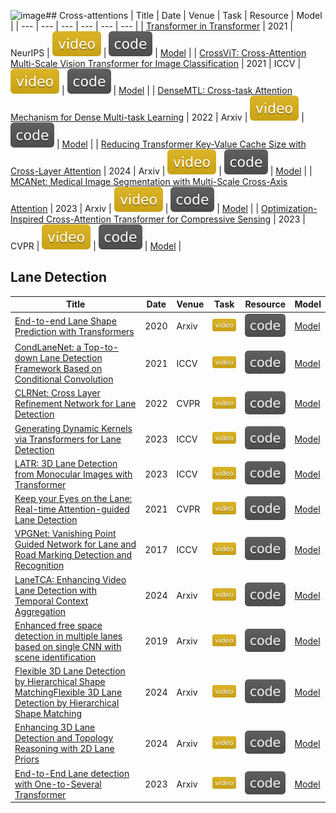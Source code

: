 ![image](https://github.com/user-attachments/assets/3c476e36-948f-48db-af40-9bbf7704b5d6)## Cross-attentions
| Title | Date | Venue | Task | Resource | Model |
| --- | --- | --- | --- | --- | --- |
| [Transformer in Transformer](https://paperswithcode.com/paper/transformer-in-transformer) | 2021 | NeurIPS | ![](./assets/video.svg) | [![](./assets/code.svg)](https://github.com/huawei-noah/Efficient-AI-Backbones/tree/master/tnt_pytorch) | [Model](models/TNT.png) |
| [CrossViT: Cross-Attention Multi-Scale Vision Transformer for Image Classification](https://paperswithcode.com/paper/2103-14899) | 2021 | ICCV | ![](./assets/video.svg) | [![](./assets/code.svg)](https://github.com/IBM/CrossViT) | [Model](models/CrossViT.png) |
| [DenseMTL: Cross-task Attention Mechanism for Dense Multi-task Learning](https://paperswithcode.com/paper/cross-task-attention-mechanism-for-dense) | 2022 | Arxiv | ![](./assets/video.svg) | [![](./assets/code.svg)](https://github.com/astra-vision/densemtl) | [Model](models/DenseMTL.png) |
| [Reducing Transformer Key-Value Cache Size with Cross-Layer Attention](https://paperswithcode.com/paper/reducing-transformer-key-value-cache-size) | 2024 | Arxiv | ![](./assets/video.svg) | [![](./assets/code.svg)](https://github.com/whyNLP/LCKV) | [Model](models/LCKV.png) |
| [MCANet: Medical Image Segmentation with Multi-Scale Cross-Axis Attention](https://paperswithcode.com/paper/mcanet-medical-image-segmentation-with-multi) | 2023 | Arxiv | ![](./assets/video.svg) | [![](./assets/code.svg)](https://github.com/haoshao-nku/medical_seg) | [Model](models/MCANet.png) |
| [Optimization-Inspired Cross-Attention Transformer for Compressive Sensing](https://paperswithcode.com/paper/optimization-inspired-cross-attention) | 2023 | CVPR | ![](./assets/video.svg) | [![](./assets/code.svg)](https://github.com/songjiechong/octuf) | [Model](models/OCT.png) |

## Lane Detection
| Title | Date | Venue | Task | Resource | Model |
| --- | --- | --- | --- | --- | --- |
| [End-to-end Lane Shape Prediction with Transformers](https://paperswithcode.com/paper/end-to-end-lane-shape-prediction-with) | 2020 | Arxiv | ![](./assets/video.svg) | [![](./assets/code.svg)](https://github.com/liuruijin17/LSTR) | [Model](models/LSTR.png) |
| [CondLaneNet: a Top-to-down Lane Detection Framework Based on Conditional Convolution](https://paperswithcode.com/paper/condlanenet-a-top-to-down-lane-detection) | 2021 | ICCV | ![](./assets/video.svg) | [![](./assets/code.svg)](https://github.com/liuruijin17/LSTR) | [Model](models/CondLane.png) |
| [CLRNet: Cross Layer Refinement Network for Lane Detection](https://paperswithcode.com/paper/clrnet-cross-layer-refinement-network-for) | 2022 | CVPR | ![](./assets/video.svg) | [![](./assets/code.svg)](https://github.com/liuruijin17/LSTR) | [Model](models/CLRNet.png) |
| [Generating Dynamic Kernels via Transformers for Lane Detection](https://paperswithcode.com/paper/generating-dynamic-kernels-via-transformers) | 2023 | ICCV | ![](./assets/video.svg) | [![](./assets/code.svg)](https://github.com/liuruijin17/LSTR) | [Model](models/DynamicKernel.png) |
| [LATR: 3D Lane Detection from Monocular Images with Transformer](https://paperswithcode.com/paper/latr-3d-lane-detection-from-monocular-images) | 2023 | ICCV | ![](./assets/video.svg) | [![](./assets/code.svg)](https://github.com/liuruijin17/LSTR) | [Model](models/LATR.png) |
| [Keep your Eyes on the Lane: Real-time Attention-guided Lane Detection](https://paperswithcode.com/paper/keep-your-eyes-on-the-lane-attention-guided) | 2021 | CVPR | ![](./assets/video.svg) | [![](./assets/code.svg)](https://github.com/liuruijin17/LSTR) | [Model](models/LaneATT.png) |
| [VPGNet: Vanishing Point Guided Network for Lane and Road Marking Detection and Recognition](https://paperswithcode.com/paper/vpgnet-vanishing-point-guided-network-for) | 2017 | ICCV | ![](./assets/video.svg) | [![](./assets/code.svg)](https://github.com/liuruijin17/LSTR) | [Model](models/VGPNet.png) |
| [LaneTCA: Enhancing Video Lane Detection with Temporal Context Aggregation](https://paperswithcode.com/paper/lanetca-enhancing-video-lane-detection-with) | 2024 | Arxiv | ![](./assets/video.svg) | [![](./assets/code.svg)](https://github.com/liuruijin17/LSTR) | [Model](models/LaneTCA.png) |
| [Enhanced free space detection in multiple lanes based on single CNN with scene identification](https://paperswithcode.com/paper/enhanced-free-space-detection-in-multiple) | 2019 | Arxiv | ![](./assets/video.svg) | [![](./assets/code.svg)](https://github.com/liuruijin17/LSTR) | [Model](models/SceneIdentification.png) |
| [Flexible 3D Lane Detection by Hierarchical Shape MatchingFlexible 3D Lane Detection by Hierarchical Shape Matching](https://paperswithcode.com/paper/flexible-3d-lane-detection-by-hierarchical) | 2024 | Arxiv | ![](./assets/video.svg) | [![](./assets/code.svg)](https://github.com/liuruijin17/LSTR) | [Model](models/Flex3D.png) |
| [Enhancing 3D Lane Detection and Topology Reasoning with 2D Lane Priors](https://paperswithcode.com/paper/enhancing-3d-lane-detection-and-topology) | 2024 | Arxiv | ![](./assets/video.svg) | [![](./assets/code.svg)](https://github.com/liuruijin17/LSTR) | [Model](models/Topo2D.png) |
| [End-to-End Lane detection with One-to-Several Transformer](https://paperswithcode.com/paper/end-to-end-lane-detection-with-one-to-several) | 2023 | Arxiv | ![](./assets/video.svg) | [![](./assets/code.svg)](https://github.com/liuruijin17/LSTR) | [Model](models/O2S.png) |
